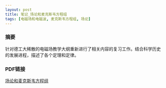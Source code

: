 ```yaml
---
layout: post
title: 笔记_场论和麦克斯韦方程组
tags: [电磁场和电磁波, 麦克斯韦方程组, 场论]
---
```

### 摘要

针对德工大稀散的电磁场教学大纲重新进行了相关内容的复习工作。结合科学历史的发展进程，描述了各个定理和定律。

### PDF链接
[场论和麦克斯韦方程组](https://naibaowjk.github.io/documents/笔记_场论和麦克斯韦方程组（一）.pdf)